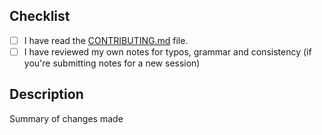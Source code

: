 ## Checklist

- [ ] I have read the [CONTRIBUTING.md](https://github.com/Blackjacx/WWDC/blob/master/CONTRIBUTING.md) file.
- [ ] I have reviewed my own notes for typos, grammar and consistency (if you're submitting notes for a new session)

## Description
Summary of changes made

